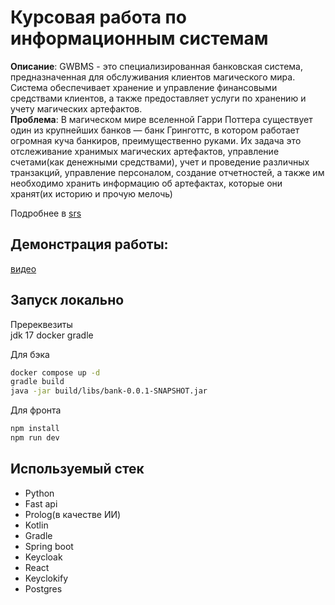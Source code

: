 # Курсовая работа по информационным системам

**Описание**: GWBMS - это специализированная банковская система, предназначенная для обслуживания клиентов магического мира. Система обеспечивает хранение и управление финансовыми средствами клиентов, а также предоставляет услуги по хранению и учету магических артефактов.\
**Проблема**: В магическом мире вселенной Гарри Поттера существует один из крупнейших банков — банк Гринготтс, в котором работает огромная куча банкиров, преимущественно руками. Их задача это отслеживание хранимых магических артефактов, управление счетами(как денежными средствами), учет и проведение различных транзакций, управление персоналом, создание отчетностей, а также им необходимо хранить информацию об артефактах, которые они хранят(их историю и прочую мелочь)

Подробнее в [srs](resources/Курсовая.pdf)

## Демонстрация работы:
[видео](https://youtu.be/QXc0Tfwgnbk)

## Запуск локально 
Пререквезиты\
jdk 17
docker
gradle


Для бэка
```bash
docker compose up -d
gradle build
java -jar build/libs/bank-0.0.1-SNAPSHOT.jar  
```
Для фронта
```bash
npm install
npm run dev
```


## Используемый стек
* Python   
* Fast api
* Prolog(в качестве ИИ)
* Kotlin
* Gradle
* Spring boot
* Keycloak
* React 
* Keyclokify 
* Postgres

